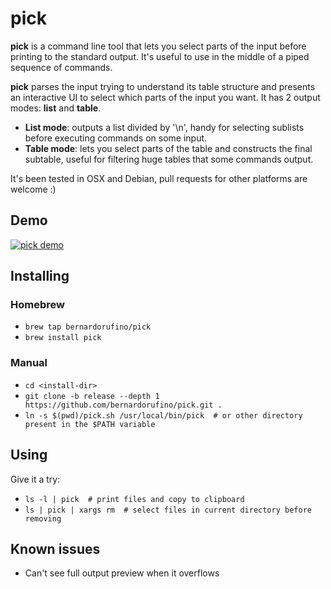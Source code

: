 # pick
**pick** is a command line tool that lets you select parts of the input before printing to the standard output. It's useful to use in the middle of a piped sequence of commands.

**pick** parses the input trying to understand its table structure and presents an interactive UI to select which parts of the input you want. It has 2 output modes: **list** and **table**. 

- **List mode**: outputs a list divided by '\n', handy for selecting sublists before executing commands on some input. 
- **Table mode**: lets you select parts of the table and constructs the final subtable, useful for filtering huge tables that some commands output.

It's been tested in OSX and Debian, pull requests for other platforms are welcome :)

## Demo

[![pick demo](http://img.youtube.com/vi/zH6DeXg5-TQ/0.jpg)](https://www.youtube.com/watch?v=zH6DeXg5-TQ)

## Installing

### Homebrew
* `brew tap bernardorufino/pick`
* `brew install pick`

### Manual
* `cd <install-dir>`
* `git clone -b release --depth 1 https://github.com/bernardorufino/pick.git .`
* `ln -s $(pwd)/pick.sh /usr/local/bin/pick  # or other directory present in the $PATH variable`

## Using
Give it a try:
* `ls -l | pick  # print files and copy to clipboard`
* `ls | pick | xargs rm  # select files in current directory before removing`

## Known issues
* Can't see full output preview when it overflows

